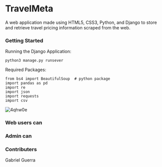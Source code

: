 # TravelMeta
A web application made using HTML5, CSS3, Python, and Django to store and retrieve travel pricing information scraped from the web.

### Getting Started
Running the Django Application:
```
python3 manage.py runsever
```

Required Packages:
```                                     
from bs4 import BeautifulSoup  # python package                       
import pandas as pd                                  
import re  
import json    
import requests 
import csv   
```

![4qhw0e](https://im7.ezgif.com/tmp/ezgif-7-99e760d479a8.gif)


### Web users can


### Admin can


### Contributers
Gabriel Guerra
 
